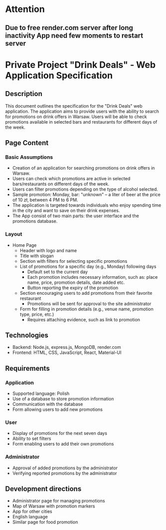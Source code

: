 # Attention
## Due to free render.com server after long inactivity App need few moments to restart server

# Private Project "Drink Deals" - Web Application Specification

## Description

This document outlines the specification for the "Drink Deals" web application. The application aims to provide users with the ability to search for promotions on drink offers in Warsaw. Users will be able to check promotions available in selected bars and restaurants for different days of the week.

## Page Content

### Basic Assumptions

- Creation of an application for searching promotions on drink offers in Warsaw.
- Users can check which promotions are active in selected bars/restaurants on different days of the week.
- Users can filter promotions depending on the type of alcohol selected.
- Sample promotion: Monday, bar: "unknown" – a liter of beer at the price of 10 zł, between 4 PM to 6 PM.
- The application is targeted towards individuals who enjoy spending time in the city and want to save on their drink expenses.
- The App consist of two main parts: the user interface and the promotions database.

### Layout

- Home Page
  - Header with logo and name
  - Title with slogan
  - Section with filters for selecting specific promotions
  - List of promotions for a specific day (e.g., Monday) following days
    - Default set to the current day
    - Each promotion includes necessary information, such as:  place name, price, promotion details, date added etc.
    - Button reporting the expiry of the promotion
  - Section encouraging users to add promotions from their favorite restaurant
    - Promotions will be sent for approval to the site administrator
  - Form for filling in promotion details (e.g., venue name, promotion type, price, etc.)
    - Requires attaching evidence, such as link to promotion

## Technologies

- Backend: Node.js, express.js, MongoDB, render.com
- Frontend: HTML, CSS, JavaScript, React, Material-UI

## Requirements

### Application

- Supported language: Polish
- Use of a database to store promotion information
- Communication with the database
- Form allowing users to add new promotions

### User

- Display of promotions for the next seven days
- Ability to set filters
- Form enabling users to add their own promotions

### Administrator

- Approval of added promotions by the administrator
- Verifying reported promotions by the administrator

## Development directions 

  - Administrator page for managing promotions
  - Map of Warsaw with promotion markers
  - App for other cities
  - English language
  - Similar page for food promotion

